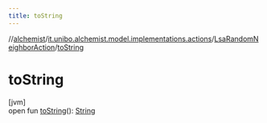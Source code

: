 ```yaml
---
title: toString
---
```

//[alchemist](../../../index.html)/[it.unibo.alchemist.model.implementations.actions](../index.html)/[LsaRandomNeighborAction](index.html)/[toString](to-string.html)



# toString



[jvm]\
open fun [toString](to-string.html)(): [String](https://docs.oracle.com/javase/8/docs/api/java/lang/String.html)




